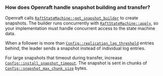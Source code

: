 ### How does Openraft handle snapshot building and transfer?

Openraft calls [`RaftStateMachine::get_snapshot_builder`][] to create snapshots. The builder runs
concurrently with [`RaftStateMachine::apply`][], so your implementation must handle concurrent access
to the state machine data.

When a follower is more than [`Config::replication_lag_threshold`][] entries behind, the leader
sends a snapshot instead of individual log entries.

For large snapshots that timeout during transfer, increase [`Config::install_snapshot_timeout`][].
The snapshot is sent in chunks of [`Config::snapshot_max_chunk_size`][] bytes.

[`RaftStateMachine::get_snapshot_builder`]: `crate::storage::RaftStateMachine::get_snapshot_builder`
[`RaftStateMachine::apply`]: `crate::storage::RaftStateMachine::apply`
[`Config::replication_lag_threshold`]: `crate::config::Config::replication_lag_threshold`
[`Config::install_snapshot_timeout`]: `crate::config::Config::install_snapshot_timeout`
[`Config::snapshot_max_chunk_size`]: `crate::config::Config::snapshot_max_chunk_size`
